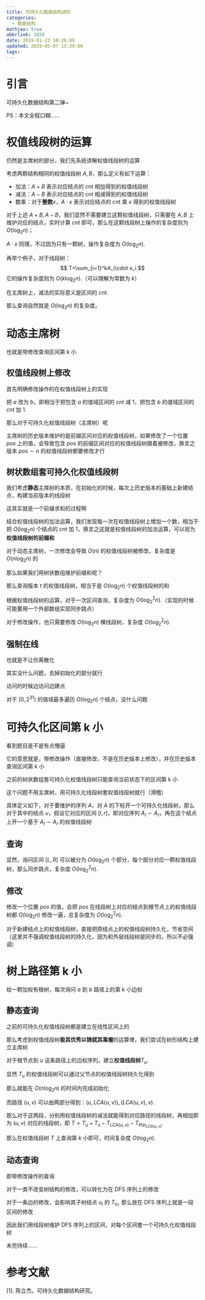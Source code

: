 ```yaml
---
title: 可持久化数据结构进阶
categories:
  - 数据结构
mathjax: true
abbrlink: 1858
date: 2019-01-23 10:26:09
updated: 2019-05-07 13:29:09
tags:
---
```


# 引言

可持久化数据结构第二弹~

PS：本文全程口糊……

<!--more-->

# 权值线段树的运算

仍然是主席树的部分，我们先系统讲解权值线段树的运算

考虑两颗结构相同的权值线段树 $A,B$，那么定义有如下运算：

- 加法：$A+B$ 表示对应结点的 $cnt$ 相加得到的权值线段树
- 减法：$A-B$ 表示对应结点的 $cnt$ 相减得到的权值线段树
- 数乘：对于**整数**$x$，$A\cdot x$ 表示对应结点的 cnt 乘 $x$ 得到的权值线段树

对于上述 $A+B,A-B$，我们显然不需要建立这颗权值线段树，只需要在 $A,B$ 上维护对应的结点，实时计算 $cnt$ 即可，那么在这颗线段树上操作的复杂度则为 $O(\log_2n)$；

$A\cdot x$ 同理，不过因为只有一颗树，操作复杂度为 $O(\log_2n)$.

再举个例子，对于线段树：
$$
T=\sum_{i=1}^kA_i\cdot x_i
$$
它的操作复杂度则为 $O(k\log_2n)$.（可以理解为常数为 $k$）

在主席树上，减法的实际意义是区间的 $cnt$.

那么查询自然就是 $O(\log_2n)$ 的复杂度。

# 动态主席树

也就是带修改查询区间第 k 小

## 权值线段树上修改

首先明确修改操作的在权值线段树上的实现

把 $a$ 改为 $b$，即相当于把包含 $a$ 的值域区间的 $cnt$ 减 1，把包含 $b$ 的值域区间的 $cnt$ 加 1.

那么对于可持久化权值线段树（主席树）呢

主席树的历史版本维护的是前缀区间对应的权值线段树，如果修改了一个位置 $pos$ 上的值，会导致包含 $pos$ 的前缀区间对应的权值线段树跟着被修改，换言之版本 $pos\sim n$ 的权值线段树都要修改才行

## 树状数组套可持久化权值线段树

我们考虑**静态**主席树的本质，在初始化的时候，每次上历史版本的基础上新建结点，构建当前版本的线段树

这其实就是一个前缀求和的过程啊

结合权值线段树的加法运算，我们发现每一次在权值线段树上增加一个数，相当于把 $O(\log_2n)$ 个结点的 $cnt$ 加 1，换言之这就是权值线段树的加法运算，可以视为**权值线段树的前缀和**

对于动态主席树，一次修改会导致 $O(n)$ 的权值线段树被修改，复杂度是 $O(n\log_2n)$ 的

那么如果我们用树状数组维护前缀和呢？

那么查询版本 $t$ 的权值线段树，相当于是 $O(\log_2n)$ 个权值线段树的和

根据权值线段树的运算，对于一次区间查询，复杂度为 $O(\log_2^2n)$.（实现的时候可能要用一个外部数组实现同步跳点）

对于修改操作，也只需要修改 $O(\log_2n)$ 棵线段树，复杂度 $O(\log_2^2n)$.

## 强制在线

也就是不让你离散化

其实没什么问题，去掉初始化的部分就行

访问的时候边访问边建点

对于 $[0,2^{31})$ 的值域最多遍历 $O(\log_2n)$ 个结点，没什么问题

# 可持久化区间第 k 小

看到题目是不是有点懵逼

它的意思就是，带修改操作（直接修改，不是在历史版本上修改），并在历史版本查询区间第 k 小

之前的树状数组套可持久化权值线段树只能查询当前状态下的区间第 k 小

这个问题不用主席树，用可持久化线段树套权值线段树就行（滑稽）

具体定义如下，对于要维护的序列 $A$，对 $A$ 的下标开一个可持久化线段树，那么对于其中的结点 $u$，假设它对应的区间 $[l,r]$，即对应序列 $A_l\sim A_r$，再在这个结点上开一个基于 $A_l\sim A_r$ 的权值线段树

## 查询

显然，询问区间 $[L,R]$ 可以被分为 $O(\log_2n)$ 个部分，每个部分对应一颗权值线段树，那么同步跳点，复杂度 $O(\log_2^2n)$.

## 修改

修改一个位置 $pos$ 的值，会把 $pos$ 在线段树上对应的结点到根节点上的权值线段树都 $O(\log_2n)$ 修改一遍，总复杂度为 $O(\log_2^2n)$.

对于新建结点上的权值线段树，直接把原结点上的权值线段树持久化，节省空间（这里并不强调权值线段树的持久化，因为和外层线段树是同步的，所以不必强调）

# 树上路径第 k 小

给一颗加权有根树，每次询问 $a$ 到 $b$ 路径上的第 k 小边权

## 静态查询

之前的可持久化权值线段树都是建立在线性区间上的

那么考虑到权值线段树**极其优秀以铸就其毒瘤**的运算律，我们尝试在树形结构上建立主席树

对于根节点到 $u$ 这条路径上的边权序列，建立**权值线段树**$T_u$.

显然 $T_u$ 的权值线段树可以通过父节点的权值线段树持久化得到

那么就能在 $O(n\log_2n)$ 的时间内完成初始化

而路径 $(u,v)$ 可以由两部分得到：$(u,LCA(u,v)),(LCA(u,v),v)$.

那么对于这两段，分别用权值线段树的减法就能得到对应路径的线段树，再相加即为 $(u,v)$ 对应的线段树，即 $T=T_u+T_v-T_{LCA(u,v)}-T_{Par_{LCA(u,v)}}$.

那么在权值线段树 $T$ 上查询第 $k$ 小即可，时间复杂度 $O(\log_2n)$.

## 动态查询

即带修改操作的查询

对于一类不改变树结构的修改，可以转化为在 DFS 序列上的修改

对于一条边的修改，会影响其子树结点 $u_i$ 的 $T_{u_i}$. 那么放在 DFS 序列上就是一段区间的修改

因此我们用线段树维护 DFS 序列上的区间，对每个区间套一个可持久化权值线段树

未完待续......

# 参考文献

[1]. 陈立杰。可持久化数据结构研究。
